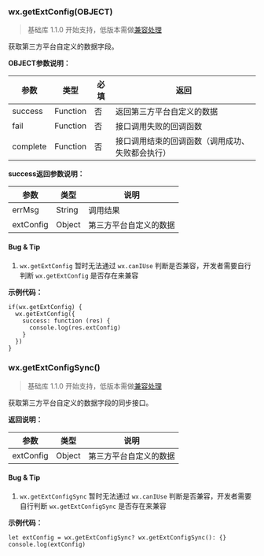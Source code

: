 <!-- https://mp.weixin.qq.com/debug/wxadoc/dev/api/ext-api.html -->

### wx.getExtConfig(OBJECT)

> 基础库 1.1.0 开始支持，低版本需做[兼容处理](https://mp.weixin.qq.com/debug/wxadoc/dev/framework/compatibility.html)

获取第三方平台自定义的数据字段。

**OBJECT参数说明：**

  参数       |  类型       |  必填 |  返回                       
-------------|-------------|-------|-----------------------------
  success    |  Function   |  否   |  返回第三方平台自定义的数据 
  fail       |  Function   |  否   |  接口调用失败的回调函数     
  complete   |  Function   |  否   |接口调用结束的回调函数（调用成功、失败都会执行）

**success返回参数说明：**

  参数        |  类型     |  说明          
--------------|-----------|----------------
  errMsg      |  String   |  调用结果      
  extConfig   |  Object   |第三方平台自定义的数据

#### Bug & Tip

1.  `wx.getExtConfig` 暂时无法通过 `wx.canIUse` 判断是否兼容，开发者需要自行判断 `wx.getExtConfig` 是否存在来兼容

**示例代码：**

    if(wx.getExtConfig) {
      wx.getExtConfig({
        success: function (res) {
          console.log(res.extConfig)
        }
      })
    }
    

### wx.getExtConfigSync()

> 基础库 1.1.0 开始支持，低版本需做[兼容处理](https://mp.weixin.qq.com/debug/wxadoc/dev/framework/compatibility.html)

获取第三方平台自定义的数据字段的同步接口。

**返回说明：**

  参数        |  类型     |  说明          
--------------|-----------|----------------
  extConfig   |  Object   |第三方平台自定义的数据

#### Bug & Tip

1.  `wx.getExtConfigSync` 暂时无法通过 `wx.canIUse` 判断是否兼容，开发者需要自行判断 `wx.getExtConfigSync` 是否存在来兼容

**示例代码：**

    let extConfig = wx.getExtConfigSync? wx.getExtConfigSync(): {}
    console.log(extConfig)

